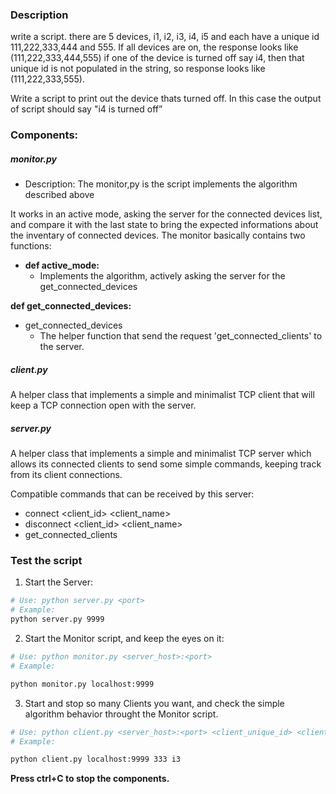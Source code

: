 
### Description

write a script. there are 5 devices, i1, i2, i3,  i4, i5 and each have a unique id 111,222,333,444 and 555. 
If all devices are on, the response looks like (111,222,333,444,555) if one of the device is turned off say i4, 
then that unique id is not populated in the string, so response looks like (111,222,333,555). 

Write a script to print out the device thats turned off. In this case the output of script should say "i4 is turned off”


### Components:

##### monitor.py 
- Description: 
The monitor,py is the script implements the algorithm described above

It works in an active mode, asking the server for the connected devices list, and compare it with the last state to bring the expected informations about the inventary of connected devices.
The monitor basically contains two functions:
- **def active_mode:**
  - Implements the algorithm, actively asking the server for the get_connected_devices

**def get_connected_devices:**
- get_connected_devices
  - The helper function that send the request 'get_connected_clients' to the server.


##### client.py
A helper class that implements a simple and minimalist TCP client that will keep a TCP connection open with the server.

##### server.py 
A helper class that implements a simple and minimalist TCP server which allows its connected clients to send some simple commands, keeping track from its client connections.

Compatible commands that can be received by this server:
- connect <client_id> <client_name>
- disconnect <client_id> <client_name>
- get_connected_clients



### Test the script

1. Start the Server:
```bash
# Use: python server.py <port>
# Example:
python server.py 9999
```

2. Start the Monitor script, and keep the eyes on it:
```bash
# Use: python monitor.py <server_host>:<port>
# Example:

python monitor.py localhost:9999
```

3. Start and stop so many Clients you want, and check the simple algorithm behavior throught the Monitor script.
```bash
# Use: python client.py <server_host>:<port> <client_unique_id> <client_name>
# Example:

python client.py localhost:9999 333 i3
```

**Press ctrl+C to stop the components.**
